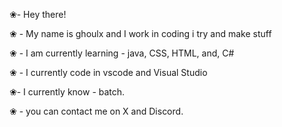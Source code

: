 ❀- Hey there!

❀ -  My name is ghoulx and I work in coding i try and make stuff

❀ - I am currently learning - java, CSS, HTML, and, C#

❀ - I currently code in vscode and Visual Studio

❀- I currently know - batch.

❀ - you can contact me on X and Discord.
                                                                  

